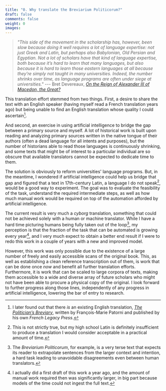 ```yaml
---
title: "0. Why translate the Breviarium Politicorum?"
draft: false
comments: false
weight: 0
images:
---
```


> *"This side of the movement in the scholarship has, however, been slow because doing it well requires a lot of language expertise: not just Greek and Latin, but perhaps also Babylonian, Old Persian and Egyptian. Not a lot of scholars have that kind of language expertise, both because it’s hard to learn that many languages, but also because it is hard to learn those eastern languages at all because they’re simply not taught in many universities. Indeed, the number shrinks over time, as language programs are often under siege at universities."*
--- Bret Devereaux, [*On the Reign of Alexander III of Macedon, the Great?*](https://acoup.blog/2024/05/17/collections-on-the-reign-of-alexander-iii-of-macedon-the-great/#:~:text=This%20side%20of,siege%20at%20universities)

This translation effort stemmed from two things. First, a desire to share the text with an English speaker (having myself read a French translation years ago) but being unable to find an English translation whose quality I could ascertain[^trans].

[^trans]: I later found out that there *is* an existing English translation, [*The Politician’s Breviary*](https://fmpatorni.com/the-politicians-breviary/), written by François-Marie Patorni and published by his own *French Legacy Press*.

And second, an exercise in using artificial intelligence to bridge the gap between a primary source and myself. A lot of historical work is built upon reading and analyzing primary sources written in the native tongue of their authors (often a dead language for all intents and purposes), but the number of historians able to read those languages is continuously shrinking, and some texts that might be of interest to a particular individual are so obscure that available translators cannot be expected to dedicate time to them.

The solution is obviously to reform universities' language programs. But, in the meantime, I wondered if artificial intelligence could help us bridge that gap and figured that a text in 17th-century Latin, a language I do not speak[^latin], would be a good way to experiment. The goal was to evaluate the feasibility of the task, understand the required intermediate steps, as well as how much manual work would be required on top of the automation afforded by artificial intelligence.

[^latin]: This is not strictly true, but my high school Latin is definitely insufficient to produce a translation I would consider acceptable in a practical amount of time.

The current result is very much a *cyborg* translation, something that could not be achieved solely with a human or machine translator. While I have a hard time picturing humans being fully taken out of the loop[^example], my perception is that the fraction of the task that can be automated is growing every year[^last], and I very much expect to obtain a better end result if I were to redo this work in a couple of years with a new and improved model.

[^example]: The *Breviarium Politicorum*, for example, is a very terse text that expects its reader to extrapolate sentences from the larger context and intention, a hard task leading to unavoidable disagreements even between human translators.

[^last]: I actually did a first draft of this work a year ago, and the amount of manual work required then was significantly larger, in big part because models of the time could not ingest the full text.

However, this work was only possible due to the existence of a large number of freely and easily accessible scans of the original book. This, as well as establishing a clean reference transcription out of them, is work that can be done once *now* and benefit all further translation efforts. Furthermore, it is work that can be scaled to large corpora of texts, making them accessible to a wide and diverse array of future scholars who might not have been able to procure a physical copy of the original.
I look forward to further progress along those lines, independently of any progress in artificial intelligence, lowering the bar of entry to research.
